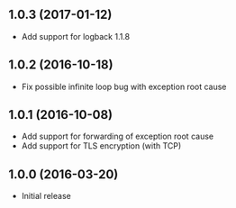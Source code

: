 ## 1.0.3 (2017-01-12)

- Add support for logback 1.1.8

## 1.0.2 (2016-10-18)

- Fix possible infinite loop bug with exception root cause

## 1.0.1 (2016-10-08)

- Add support for forwarding of exception root cause
- Add support for TLS encryption (with TCP)

## 1.0.0 (2016-03-20)

- Initial release

